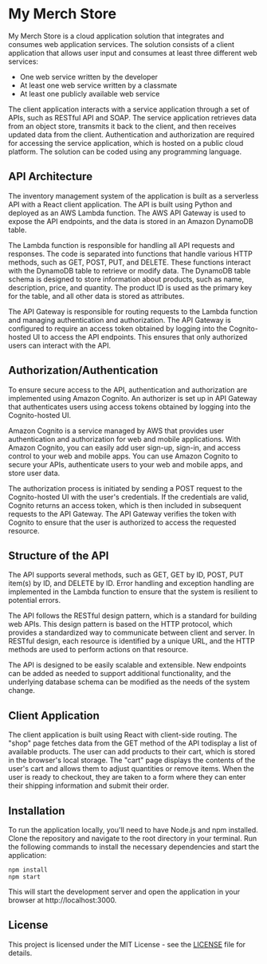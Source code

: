 # My Merch Store

My Merch Store is a cloud application solution that integrates and consumes web application services. The solution consists of a client application that allows user input and consumes at least three different web services:

- One web service written by the developer
- At least one web service written by a classmate
- At least one publicly available web service

The client application interacts with a service application through a set of APIs, such as RESTful API and SOAP. The service application retrieves data from an object store, transmits it back to the client, and then receives updated data from the client. Authentication and authorization are required for accessing the service application, which is hosted on a public cloud platform. The solution can be coded using any programming language.

## API Architecture

The inventory management system of the application is built as a serverless API with a React client application. The API is built using Python and deployed as an AWS Lambda function. The AWS API Gateway is used to expose the API endpoints, and the data is stored in an Amazon DynamoDB table.

The Lambda function is responsible for handling all API requests and responses. The code is separated into functions that handle various HTTP methods, such as GET, POST, PUT, and DELETE. These functions interact with the DynamoDB table to retrieve or modify data. The DynamoDB table schema is designed to store information about products, such as name, description, price, and quantity. The product ID is used as the primary key for the table, and all other data is stored as attributes.

The API Gateway is responsible for routing requests to the Lambda function and managing authentication and authorization. The API Gateway is configured to require an access token obtained by logging into the Cognito-hosted UI to access the API endpoints. This ensures that only authorized users can interact with the API.

## Authorization/Authentication

To ensure secure access to the API, authentication and authorization are implemented using Amazon Cognito. An authorizer is set up in API Gateway that authenticates users using access tokens obtained by logging into the Cognito-hosted UI.

Amazon Cognito is a service managed by AWS that provides user authentication and authorization for web and mobile applications. With Amazon Cognito, you can easily add user sign-up, sign-in, and access control to your web and mobile apps. You can use Amazon Cognito to secure your APIs, authenticate users to your web and mobile apps, and store user data.

The authorization process is initiated by sending a POST request to the Cognito-hosted UI with the user's credentials. If the credentials are valid, Cognito returns an access token, which is then included in subsequent requests to the API Gateway. The API Gateway verifies the token with Cognito to ensure that the user is authorized to access the requested resource.

## Structure of the API

The API supports several methods, such as GET, GET by ID, POST, PUT item(s) by ID, and DELETE by ID. Error handling and exception handling are implemented in the Lambda function to ensure that the system is resilient to potential errors.

The API follows the RESTful design pattern, which is a standard for building web APIs. This design pattern is based on the HTTP protocol, which provides a standardized way to communicate between client and server. In RESTful design, each resource is identified by a unique URL, and the HTTP methods are used to perform actions on that resource.

The API is designed to be easily scalable and extensible. New endpoints can be added as needed to support additional functionality, and the underlying database schema can be modified as the needs of the system change.

## Client Application

The client application is built using React with client-side routing. The "shop" page fetches data from the GET method of the API todisplay a list of available products. The user can add products to their cart, which is stored in the browser's local storage. The "cart" page displays the contents of the user's cart and allows them to adjust quantities or remove items. When the user is ready to checkout, they are taken to a form where they can enter their shipping information and submit their order.

## Installation

To run the application locally, you'll need to have Node.js and npm installed. Clone the repository and navigate to the root directory in your terminal. Run the following commands to install the necessary dependencies and start the application:

```
npm install
npm start
```

This will start the development server and open the application in your browser at http://localhost:3000.

## License

This project is licensed under the MIT License - see the [LICENSE](LICENSE) file for details.
